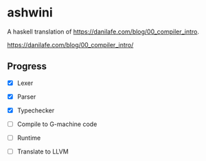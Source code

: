 # ashwini

A haskell translation of https://danilafe.com/blog/00_compiler_intro.

https://danilafe.com/blog/00_compiler_intro/

## Progress

- [x] Lexer
- [x] Parser
- [x] Typechecker
- [ ] Compile to G-machine code
- [ ] Runtime
- [ ] Translate to LLVM


